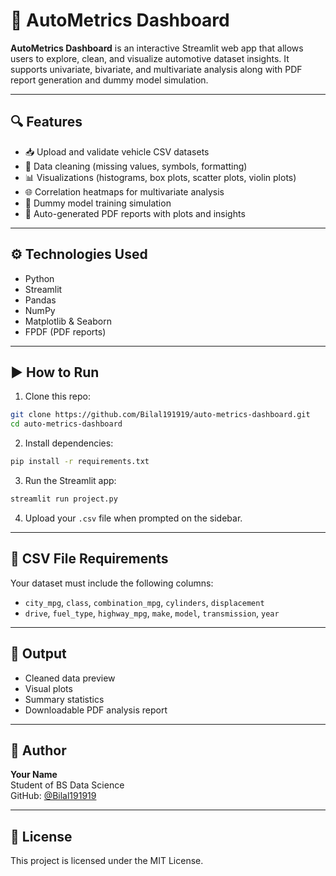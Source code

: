 
# 🚗 AutoMetrics Dashboard

**AutoMetrics Dashboard** is an interactive Streamlit web app that allows users to explore, clean, and visualize automotive dataset insights. It supports univariate, bivariate, and multivariate analysis along with PDF report generation and dummy model simulation.

---

## 🔍 Features

- 📥 Upload and validate vehicle CSV datasets
- 🧹 Data cleaning (missing values, symbols, formatting)
- 📊 Visualizations (histograms, box plots, scatter plots, violin plots)
- 🌐 Correlation heatmaps for multivariate analysis
- 🧠 Dummy model training simulation
- 📄 Auto-generated PDF reports with plots and insights

---

## ⚙️ Technologies Used

- Python
- Streamlit
- Pandas
- NumPy
- Matplotlib & Seaborn
- FPDF (PDF reports)

---

## ▶️ How to Run

1. Clone this repo:
```bash
git clone https://github.com/Bilal191919/auto-metrics-dashboard.git
cd auto-metrics-dashboard
```

2. Install dependencies:
```bash
pip install -r requirements.txt
```

3. Run the Streamlit app:
```bash
streamlit run project.py
```

4. Upload your `.csv` file when prompted on the sidebar.

---

## 📝 CSV File Requirements

Your dataset must include the following columns:
- `city_mpg`, `class`, `combination_mpg`, `cylinders`, `displacement`
- `drive`, `fuel_type`, `highway_mpg`, `make`, `model`, `transmission`, `year`

---

## 📌 Output

- Cleaned data preview
- Visual plots
- Summary statistics
- Downloadable PDF analysis report

---

## 👤 Author

**Your Name**  
Student of BS Data Science  
GitHub: [@Bilal191919](https://github.com/Bilal191919)

---

## 📜 License

This project is licensed under the MIT License.
